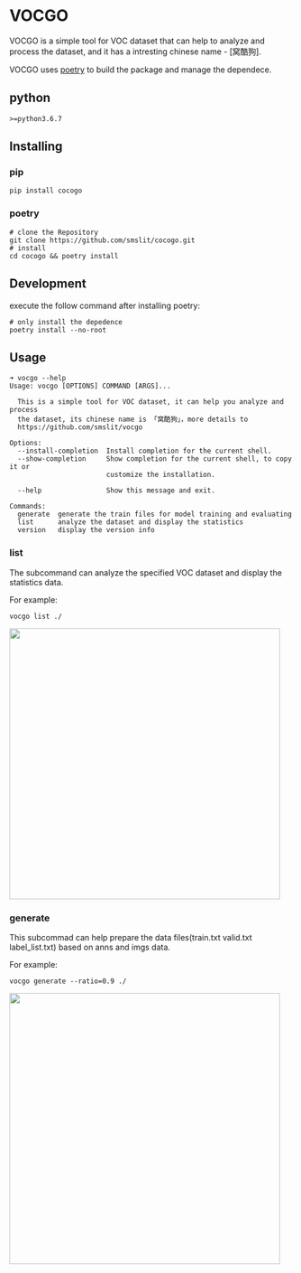 # VOCGO

VOCGO is a simple tool for VOC dataset that can help to analyze and process the dataset, and it has a intresting chinese name - [窝酷狗].

VOCGO uses [poetry](https://python-poetry.org/) to build the package and manage the dependece.

## python 

```
>=python3.6.7
```

## Installing

### pip

```shell
pip install cocogo
```

### poetry

```shell
# clone the Repository
git clone https://github.com/smslit/cocogo.git
# install
cd cocogo && poetry install
```

## Development

execute the follow command after installing poetry:

```shell
# only install the depedence
poetry install --no-root
```

## Usage

```shell
➜ vocgo --help     
Usage: vocgo [OPTIONS] COMMAND [ARGS]...

  This is a simple tool for VOC dataset, it can help you analyze and process
  the dataset, its chinese name is 「窝酷狗」，more details to
  https://github.com/smslit/vocgo

Options:
  --install-completion  Install completion for the current shell.
  --show-completion     Show completion for the current shell, to copy it or
                        customize the installation.

  --help                Show this message and exit.

Commands:
  generate  generate the train files for model training and evaluating
  list      analyze the dataset and display the statistics
  version   display the version info
```

### list

The subcommand can analyze the specified VOC dataset and display the statistics data.

For example:

```shell
vocgo list ./
```

<img src="https://pichome-1254392422.cos.ap-chengdu.myqcloud.com/uPic/list-20210407204555.png" width="480px">

### generate

This subcommad can help prepare the data files(train.txt valid.txt label_list.txt) based on anns and imgs data.

For example:

```shell
vocgo generate --ratio=0.9 ./
```

<img src="https://pichome-1254392422.cos.ap-chengdu.myqcloud.com/uPic/generate-20210407204613.png" width="480px">